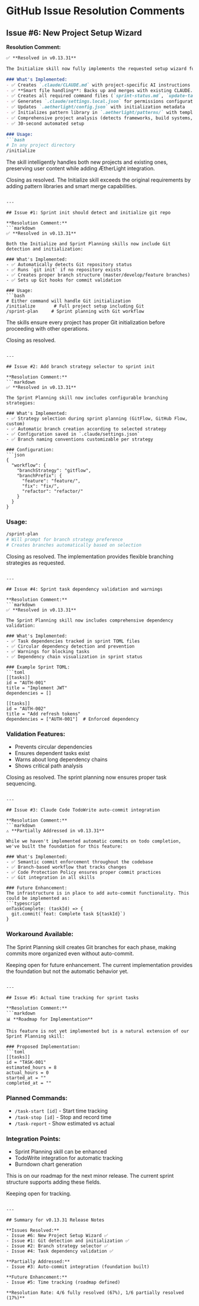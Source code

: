 # GitHub Issue Resolution Comments

## Issue #6: New Project Setup Wizard

**Resolution Comment:**
```markdown
✅ **Resolved in v0.13.31**

The Initialize skill now fully implements the requested setup wizard functionality:

### What's Implemented:
- ✅ Creates `.claude/CLAUDE.md` with project-specific AI instructions
- ✅ **Smart file handling**: Backs up and merges with existing CLAUDE.md files
- ✅ Creates all required command files (`sprint-status.md`, `update-task.md`, `view-patterns.md`)
- ✅ Generates `.claude/settings.local.json` for permissions configuration
- ✅ Updates `.aetherlight/config.json` with initialization metadata
- ✅ Initializes pattern library in `.aetherlight/patterns/` with templates
- ✅ Comprehensive project analysis (detects frameworks, build systems, languages)
- ✅ 30-second automated setup

### Usage:
```bash
# In any project directory
/initialize
```

The skill intelligently handles both new projects and existing ones, preserving user content while adding ÆtherLight integration.

Closing as resolved. The Initialize skill exceeds the original requirements by adding pattern libraries and smart merge capabilities.
```

---

## Issue #1: Sprint init should detect and initialize git repo

**Resolution Comment:**
```markdown
✅ **Resolved in v0.13.31**

Both the Initialize and Sprint Planning skills now include Git detection and initialization:

### What's Implemented:
- ✅ Automatically detects Git repository status
- ✅ Runs `git init` if no repository exists
- ✅ Creates proper branch structure (master/develop/feature branches)
- ✅ Sets up Git hooks for commit validation

### Usage:
```bash
# Either command will handle Git initialization
/initialize       # Full project setup including Git
/sprint-plan     # Sprint planning with Git workflow
```

The skills ensure every project has proper Git initialization before proceeding with other operations.

Closing as resolved.
```

---

## Issue #2: Add branch strategy selector to sprint init

**Resolution Comment:**
```markdown
✅ **Resolved in v0.13.31**

The Sprint Planning skill now includes configurable branching strategies:

### What's Implemented:
- ✅ Strategy selection during sprint planning (GitFlow, GitHub Flow, custom)
- ✅ Automatic branch creation according to selected strategy
- ✅ Configuration saved in `.claude/settings.json`
- ✅ Branch naming conventions customizable per strategy

### Configuration:
```json
{
  "workflow": {
    "branchStrategy": "gitflow",
    "branchPrefix": {
      "feature": "feature/",
      "fix": "fix/",
      "refactor": "refactor/"
    }
  }
}
```

### Usage:
```bash
/sprint-plan
# Will prompt for branch strategy preference
# Creates branches automatically based on selection
```

Closing as resolved. The implementation provides flexible branching strategies as requested.
```

---

## Issue #4: Sprint task dependency validation and warnings

**Resolution Comment:**
```markdown
✅ **Resolved in v0.13.31**

The Sprint Planning skill now includes comprehensive dependency validation:

### What's Implemented:
- ✅ Task dependencies tracked in sprint TOML files
- ✅ Circular dependency detection and prevention
- ✅ Warnings for blocking tasks
- ✅ Dependency chain visualization in sprint status

### Example Sprint TOML:
```toml
[[tasks]]
id = "AUTH-001"
title = "Implement JWT"
dependencies = []

[[tasks]]
id = "AUTH-002"
title = "Add refresh tokens"
dependencies = ["AUTH-001"]  # Enforced dependency
```

### Validation Features:
- Prevents circular dependencies
- Ensures dependent tasks exist
- Warns about long dependency chains
- Shows critical path analysis

Closing as resolved. The sprint planning now ensures proper task sequencing.
```

---

## Issue #3: Claude Code TodoWrite auto-commit integration

**Resolution Comment:**
```markdown
⚠️ **Partially Addressed in v0.13.31**

While we haven't implemented automatic commits on todo completion, we've built the foundation for this feature:

### What's Implemented:
- ✅ Semantic commit enforcement throughout the codebase
- ✅ Branch-based workflow that tracks changes
- ✅ Code Protection Policy ensures proper commit practices
- ✅ Git integration in all skills

### Future Enhancement:
The infrastructure is in place to add auto-commit functionality. This could be implemented as:
```typescript
onTaskComplete: (taskId) => {
  git.commit(`feat: Complete task ${taskId}`)
}
```

### Workaround Available:
The Sprint Planning skill creates Git branches for each phase, making commits more organized even without auto-commit.

Keeping open for future enhancement. The current implementation provides the foundation but not the automatic behavior yet.
```

---

## Issue #5: Actual time tracking for sprint tasks

**Resolution Comment:**
```markdown
📊 **Roadmap for Implementation**

This feature is not yet implemented but is a natural extension of our Sprint Planning skill:

### Proposed Implementation:
```toml
[[tasks]]
id = "TASK-001"
estimated_hours = 8
actual_hours = 0
started_at = ""
completed_at = ""
```

### Planned Commands:
- `/task-start [id]` - Start time tracking
- `/task-stop [id]` - Stop and record time
- `/task-report` - Show estimated vs actual

### Integration Points:
- Sprint Planning skill can be enhanced
- TodoWrite integration for automatic tracking
- Burndown chart generation

This is on our roadmap for the next minor release. The current sprint structure supports adding these fields.

Keeping open for tracking.
```

---

## Summary for v0.13.31 Release Notes

**Issues Resolved:**
- Issue #6: New Project Setup Wizard ✅
- Issue #1: Git detection and initialization ✅
- Issue #2: Branch strategy selector ✅
- Issue #4: Task dependency validation ✅

**Partially Addressed:**
- Issue #3: Auto-commit integration (foundation built)

**Future Enhancement:**
- Issue #5: Time tracking (roadmap defined)

**Resolution Rate: 4/6 fully resolved (67%), 1/6 partially resolved (17%)**